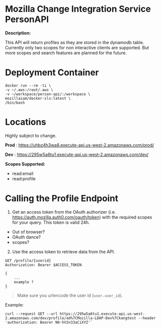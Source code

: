 # Mozilla Change Integration Service PersonAPI

__Description:__

This API will return profiles as they are stored in the dynamodb table.  Currently only two scopes for non
interactive clients are supported.  But more scopes and search features are planned for the future.

# Deployment Container

```
docker run --rm -ti \
-v ~/.aws:/root/.aws \
-v ~/workspace/person-api/:/workspace \
mozillaiam/docker-sls:latest \
/bin/bash
```

# Locations

Highly subject to change.

__Prod__ : https://uhbz4h3wa8.execute-api.us-west-2.amazonaws.com/prod/

__Dev__ : https://295w5a6tu1.execute-api.us-west-2.amazonaws.com/dev/

__Scopes Supported:__
  - read:email
  - read:profile

# Calling the Profile Endpoint

1. Get an access token from the OAuth authorizer (i.e. https://auth.mozilla.auth0.com/oauth/token) with the required scopes for your query. This token is valid 24h.

- Out of browser?
- OAuth dance?
- scopes?

2. Use the access token to retrieve data from the API.

```HTTP
GET /profile/{userid}
Authorization: Bearer $ACCESS_TOKEN

{
    ...
    example ?
}
```

> Make sure you urlencode the user id (`user.user_id`).

Example:

```
curl --request GET --url https://295w5a6tu1.execute-api.us-west-2.amazonaws.com/dev/profile/ad%7CMozilla-LDAP-Dev%7Ckangtest --header 'authorization: Bearer N0-hV2n33aCiXYZ'`
```
